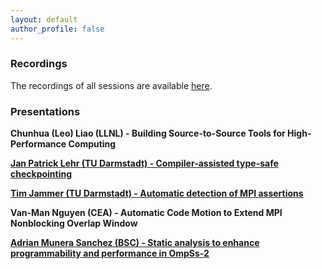 ```yaml
---
layout: default
author_profile: false
---
```


### Recordings

The recordings of all sessions are available [here](https://www.youtube.com/playlist?list=PLMa5JEpVE7Jxi6iHPH2kQJFzGN_Yx4ypY).

### Presentations

**Chunhua (Leo) Liao (LLNL) - Building Source-to-Source Tools for High-Performance Computing**


[**Jan Patrick Lehr (TU Darmstadt) - Compiler-assisted type-safe checkpointing**](/presentations/compiler_assisted_type_safe_checkpointing.pdf)


[**Tim Jammer (TU Darmstadt) - Automatic detection of MPI assertions**](/presentations/automatic_detection_of_mpi_assertions.pdf)


**Van-Man Nguyen (CEA) - Automatic Code Motion to Extend MPI Nonblocking Overlap Window**


[**Adrian Munera Sanchez (BSC) - Static analysis to enhance programmability and performance in OmpSs-2**](static_analysis_to_enhance_programmability_and_performance_in_ompss.pdf)


